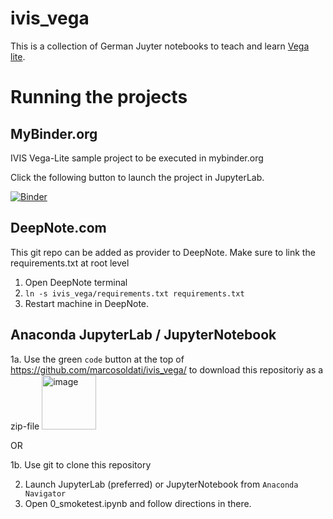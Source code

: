 # ivis_vega
This is a collection of German Juyter notebooks to teach and learn [Vega lite](https://vega.github.io/vega-lite/). 


# Running the projects

## MyBinder.org
IVIS Vega-Lite sample project to be executed in mybinder.org

Click the following button to launch the project in JupyterLab.

[![Binder](https://mybinder.org/badge_logo.svg)](https://mybinder.org/v2/gh/marcosoldati/ivis_vega/HEAD?urlpath=lab)


## DeepNote.com

This git repo can be added as provider to DeepNote.
Make sure to link the requirements.txt at root level

1. Open DeepNote terminal
2. `ln -s ivis_vega/requirements.txt requirements.txt`
3. Restart machine in DeepNote.

## Anaconda JupyterLab / JupyterNotebook

1a. Use the green `code` button at the top of https://github.com/marcosoldati/ivis_vega/ to download this repositoriy as a zip-file <img width="87" alt="image" src="https://user-images.githubusercontent.com/9032737/158816862-c53c9c2f-ccc2-41c6-a8f0-dc6f1ac58c3f.png">


OR

1b. Use git to clone this repository

2. Launch JupyterLab (preferred) or JupyterNotebook from `Anaconda Navigator`
3. Open 0_smoketest.ipynb and follow directions in there.
